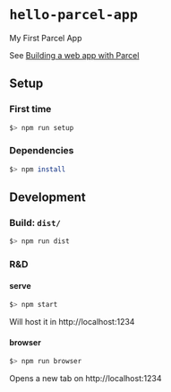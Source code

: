 # `hello-parcel-app`

My First Parcel App

See [Building a web app with Parcel](https://parceljs.org/getting-started/webapp/)

## Setup

### First time

```bash
$> npm run setup
```

### Dependencies

```bash
$> npm install
```

## Development

### Build: `dist/`

```bash
$> npm run dist
```

### R&D

#### serve

```bash
$> npm start
```

Will host it in http://localhost:1234

#### browser

```bash
$> npm run browser
```

Opens a new tab on http://localhost:1234

